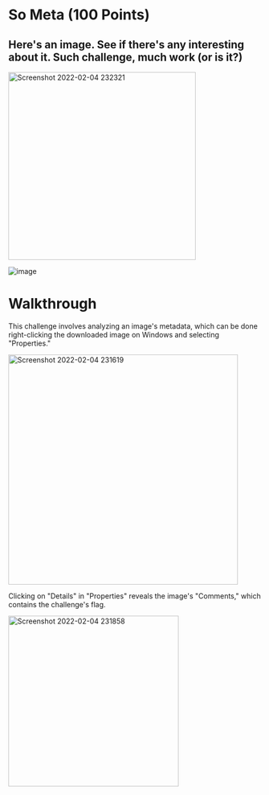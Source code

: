 # So Meta (100 Points)
## Here's an image. See if there's any interesting about it. Such challenge, much work (or is it?)

<img width="373" alt="Screenshot 2022-02-04 232321" src="https://user-images.githubusercontent.com/99063625/152629872-730be1b0-c9a1-4c59-8dbe-0eae74d5310d.png">

![image](https://user-images.githubusercontent.com/99063625/152629604-e0f6cd55-69ef-41e3-9ec9-f87ee000a12a.jpg)

# Walkthrough
This challenge involves analyzing an image's metadata, which can be done right-clicking the downloaded image on Windows and selecting "Properties."

<img width="457" alt="Screenshot 2022-02-04 231619" src="https://user-images.githubusercontent.com/99063625/152630187-fe9a37c8-be4c-4941-a865-6afb7284b5cf.png">

Clicking on "Details" in "Properties" reveals the image's "Comments," which contains the challenge's flag.

<img width="339" alt="Screenshot 2022-02-04 231858" src="https://user-images.githubusercontent.com/99063625/152630189-3c15df1d-37c5-4793-8e42-9fa31527e887.png">
